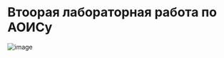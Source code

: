 # Втоорая лабораторная работа по АОИСу
![image](https://github.com/AlexeyKharietskiy/AOIS/assets/113918037/bc1c58ed-1880-42f4-a3b8-bab89670da7e)
